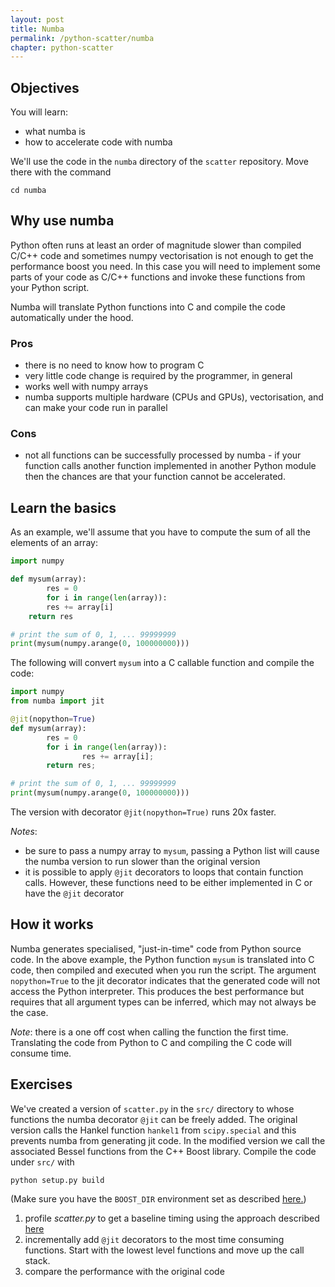 ```yaml
---
layout: post
title: Numba
permalink: /python-scatter/numba
chapter: python-scatter
---
```


## Objectives

You will learn:

* what numba is
* how to accelerate code with numba

We'll use the code in the `numba` directory of the `scatter` repository.
Move there with the command

```
cd numba
```

## Why use numba

Python often runs at least an order of magnitude slower than compiled C/C++ code and sometimes numpy vectorisation is not enough to get the performance boost you need.  In this case you will need to implement some parts of your code as C/C++ functions and invoke these functions from your Python script.

Numba will translate Python functions into C and compile the code automatically under the hood.

### Pros

 * there is no need to know how to program C
 * very little code change is required by the programmer, in general
 * works well with numpy arrays
 * numba supports multiple hardware (CPUs and GPUs), vectorisation, and can make your code run in parallel

### Cons

 * not all functions can be successfully processed by numba - if your function calls another function implemented in another Python module then the chances are that your function cannot be accelerated.


## Learn the basics

As an example, we'll assume that you have to compute the sum of all the elements of an array:
```python
import numpy

def mysum(array):
        res = 0
        for i in range(len(array)):
        res += array[i]
    return res

# print the sum of 0, 1, ... 99999999
print(mysum(numpy.arange(0, 100000000)))
```
The following will convert `mysum` into a C callable function and compile the code:
```python
import numpy
from numba import jit

@jit(nopython=True)
def mysum(array):
        res = 0
        for i in range(len(array)):
                res += array[i];
        return res;

# print the sum of 0, 1, ... 99999999
print(mysum(numpy.arange(0, 100000000)))
```
The version with decorator `@jit(nopython=True)` runs 20x faster.

*Notes*:

 * be sure to pass a numpy array to `mysum`, passing a Python list will cause the numba version to run slower than the original version
 * it is possible to apply `@jit` decorators to loops that contain function calls. However, these functions need to be either implemented in C or have the `@jit` decorator

## How it works

Numba generates specialised, "just-in-time" code from Python source code.
In the above example, the Python function `mysum` is translated into C code,
then compiled and executed when you run the script.
The argument `nopython=True` to the jit decorator indicates that the generated
code will not access the Python interpreter. This produces the best performance
but requires that all argument types can be inferred, which may not always be the case.

*Note*: there is a one off cost when calling the function the first time. Translating the code from Python to C and compiling the C code will consume time.



## Exercises

We've created a version of `scatter.py` in the `src/` directory
to whose functions the numba decorator `@jit` can be freely added.
The original version calls the Hankel function `hankel1` from `scipy.special`
and this prevents numba from generating jit code.
In the modified version we call the associated Bessel functions from the C++ Boost library.
Compile the code under `src/` with
```
python setup.py build
```
(Make sure you have the `BOOST_DIR` environment set as described [here.](introduction))


 1. profile *scatter.py* to get a baseline timing using the approach described [here](profiling)
 2. incrementally add `@jit` decorators to the most time consuming functions. Start with the lowest level functions and move up the call stack.
 3. compare the performance with the original code



